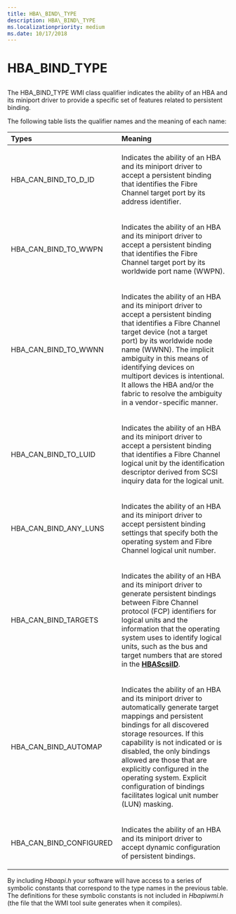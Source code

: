 ```yaml
---
title: HBA\_BIND\_TYPE
description: HBA\_BIND\_TYPE
ms.localizationpriority: medium
ms.date: 10/17/2018
---
```


# HBA\_BIND\_TYPE


## <span id="ddk_hba_bind_type_kr"></span><span id="DDK_HBA_BIND_TYPE_KR"></span>


The HBA\_BIND\_TYPE WMI class qualifier indicates the ability of an HBA and its miniport driver to provide a specific set of features related to persistent binding.

The following table lists the qualifier names and the meaning of each name:

<table>
<colgroup>
<col width="50%" />
<col width="50%" />
</colgroup>
<thead>
<tr class="header">
<th align="left">Types</th>
<th align="left">Meaning</th>
</tr>
</thead>
<tbody>
<tr class="odd">
<td align="left"><p>HBA_CAN_BIND_TO_D_ID</p></td>
<td align="left"><p>Indicates the ability of an HBA and its miniport driver to accept a persistent binding that identifies the Fibre Channel target port by its address identifier.</p></td>
</tr>
<tr class="even">
<td align="left"><p>HBA_CAN_BIND_TO_WWPN</p></td>
<td align="left"><p>Indicates the ability of an HBA and its miniport driver to accept a persistent binding that identifies the Fibre Channel target port by its worldwide port name (WWPN).</p></td>
</tr>
<tr class="odd">
<td align="left"><p>HBA_CAN_BIND_TO_WWNN</p></td>
<td align="left"><p>Indicates the ability of an HBA and its miniport driver to accept a persistent binding that identifies a Fibre Channel target device (not a target port) by its worldwide node name (WWNN). The implicit ambiguity in this means of identifying devices on multiport devices is intentional. It allows the HBA and/or the fabric to resolve the ambiguity in a vendor-specific manner.</p></td>
</tr>
<tr class="even">
<td align="left"><p>HBA_CAN_BIND_TO_LUID</p></td>
<td align="left"><p>Indicates the ability of an HBA and its miniport driver to accept a persistent binding that identifies a Fibre Channel logical unit by the identification descriptor derived from SCSI inquiry data for the logical unit.</p></td>
</tr>
<tr class="odd">
<td align="left"><p>HBA_CAN_BIND_ANY_LUNS</p></td>
<td align="left"><p>Indicates the ability of an HBA and its miniport driver to accept persistent binding settings that specify both the operating system and Fibre Channel logical unit number.</p></td>
</tr>
<tr class="even">
<td align="left"><p>HBA_CAN_BIND_TARGETS</p></td>
<td align="left"><p>Indicates the ability of an HBA and its miniport driver to generate persistent bindings between Fibre Channel protocol (FCP) identifiers for logical units and the information that the operating system uses to identify logical units, such as the bus and target numbers that are stored in the <a href="/windows-hardware/drivers/ddi/hbapiwmi/ns-hbapiwmi-_hbascsiid" data-raw-source="[&lt;strong&gt;HBAScsiID&lt;/strong&gt;](/windows-hardware/drivers/ddi/hbapiwmi/ns-hbapiwmi-_hbascsiid)"><strong>HBAScsiID</strong></a>.</p></td>
</tr>
<tr class="odd">
<td align="left"><p>HBA_CAN_BIND_AUTOMAP</p></td>
<td align="left"><p>Indicates the ability of an HBA and its miniport driver to automatically generate target mappings and persistent bindings for all discovered storage resources. If this capability is not indicated or is disabled, the only bindings allowed are those that are explicitly configured in the operating system. Explicit configuration of bindings facilitates logical unit number (LUN) masking.</p></td>
</tr>
<tr class="even">
<td align="left"><p>HBA_CAN_BIND_CONFIGURED</p></td>
<td align="left"><p>Indicates the ability of an HBA and its miniport driver to accept dynamic configuration of persistent bindings.</p></td>
</tr>
</tbody>
</table>

 

By including *Hbaapi.h* your software will have access to a series of symbolic constants that correspond to the type names in the previous table. The definitions for these symbolic constants is not included in *Hbapiwmi.h* (the file that the WMI tool suite generates when it compiles).

